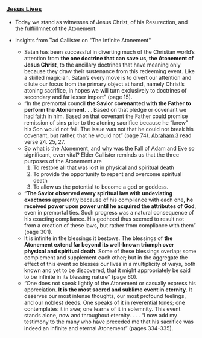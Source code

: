 ### [Jesus Lives](https://youtu.be/8KCUs7oJxjc)

* Today we stand as witnesses of Jesus Christ, of his Resurection, and the fulflillmnet of the Atonement.
* Insights from Tad Callister on "The Infinite Atonement"

    * Satan has been successful in diverting much of the Christian world’s attention from **the one doctrine that can save us, the Atonement of Jesus Christ**, to the ancillary doctrines that have meaning only because they draw their sustenance from this redeeming event. Like a skilled magician, Satan’s every move is to divert our attention and dilute our focus from the primary object at hand, namely Christ’s atoning sacrifice, in hopes we will turn exclusively to doctrines of secondary and far lesser import” (page 15).
    * “In the premortal council **the Savior covenanted with the Father to perform the Atonement**. . . Based on that pledge or covenant we had faith in him. Based on that covenant the Father could promise remission of sins prior to the atoning sacrifice because he “knew” his Son would not fail. The issue was not that he could not break his covenant, but rather, that he would not” (page 74).  [Abraham 3](https://www.churchofjesuschrist.org/study/scriptures/pgp/abr/3.22-28?lang=eng#p21) read verse 24. 25, 27.
    * So what is the Atonement, and why was the Fall of Adam and Eve so significant, even vital? Elder Callister reminds us that the three purposes of the Atonement are 
        1. To restore all that was lost in physical and spiritual death
        2. To provide the opportunity to repent and overcome spiritual death
        3. To allow us the potential to become a god or goddess.
    * “**The Savior observed every spiritual law with undeviating exactness** apparently because of his compliance with each one, **he received power upon power until he acquired the attributes of God**, even in premortal ties. Such progress was a natural consequence of his exacting compliance. His godhood thus seemed to result not from a creation of these laws, but rather from compliance with them” (page 301).
    * It is infinite in the blessings it bestows. The blessings of **the Atonement extend far beyond its well-known triumph over physical and spiritual death**. Some of these blessings overlap; some complement and supplement each other; but in the aggregate the effect of this event so blesses our lives in a multiplicity of ways, both known and yet to be discovered, that it might appropriately be said to be infinite in its blessing nature” (page 60).
    * “One does not speak lightly of the Atonement or casually express his appreciation. **It is the most sacred and sublime event in eternity**. It deserves our most intense thoughts, our most profound feelings, and our noblest deeds. One speaks of it in reverential tones; one contemplates it in awe; one learns of it in solemnity. This event stands alone, now and throughout eternity. . . . “I now add my testimony to the many who have preceded me that his sacrifice was indeed an infinite and eternal Atonement” (pages 334-335).
